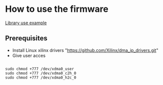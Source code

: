 # How to use the firmware
[Library use example](use_example.c)

## Prerequisites

- Install Linux xilinx drivers "https://github.com/Xilinx/dma_ip_drivers.git"
- Give user acces

```plaintext

sudo chmod +777 /dev/xdma0_user 
sudo chmod +777 /dev/xdma0_c2h_0 
sudo chmod +777 /dev/xdma0_h2c_0 

```
